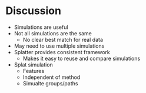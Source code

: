 # Discussion

* Simulations are useful
* Not all simulations are the same
  * No clear best match for real data
* May need to use multiple simulations
* Splatter provides consistent framework
  * Makes it easy to reuse and compare simulations
* Splat simulation
  * Features
  * Independent of method
  * Simualte groups/paths